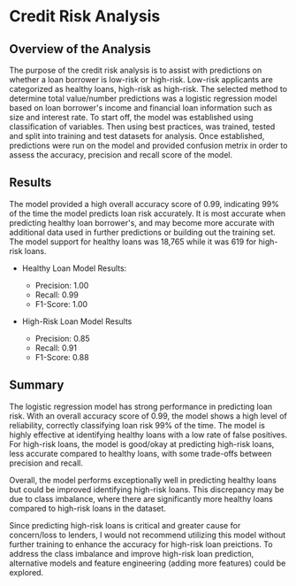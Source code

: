 # Credit Risk Analysis

## Overview of the Analysis
The purpose of the credit risk analysis is to assist with predictions on whether a loan borrower is low-risk or high-risk. Low-risk applicants are categorized as healthy loans, high-risk as high-risk. The selected method to determine total value/number predictions was a logistic regression model based on loan borrower's income and financial loan information such as size and interest rate. To start off, the model was established using classification of variables. Then using best practices, was trained, tested and split into training and test datasets for analysis. Once established, predictions were run on the model and provided confusion metrix in order to assess the accuracy, precision and recall score of the model.

## Results
The model provided a high overall accuracy score of 0.99, indicating 99% of the time the model predicts loan risk accurately. It is most accurate when predicting healthy loan borrower's, and may become more accurate with additional data used in further predictions or building out the training set. The model support for healthy loans was 18,765 while it was 619 for high-risk loans.

* Healthy Loan Model Results:
    * Precision: 1.00
    * Recall: 0.99
    * F1-Score: 1.00
 
* High-Risk Loan Model Results
    * Precision: 0.85
    * Recall: 0.91
    * F1-Score: 0.88
 
## Summary
The logistic regression model has strong performance in predicting loan risk. With an overall accuracy score of 0.99, the model shows a high level of reliability, correctly classifying loan risk 99% of the time. The model is highly effective at identifying healthy loans with a low rate of false positives. For high-risk loans, the model is good/okay at predicting high-risk loans, less accurate compared to healthy loans, with some trade-offs between precision and recall.

Overall, the model performs exceptionally well in predicting healthy loans but could be improved identifying high-risk loans. This discrepancy may be due to class imbalance, where there are significantly more healthy loans compared to high-risk loans in the dataset.

Since predicting high-risk loans is critical and greater cause for concern/loss to lenders, I would not recommend utilizing this model without further training to enhance the accuracy for high-risk loan preictions. To address the class imbalance and improve high-risk loan prediction, alternative models and feature engineering (adding more features) could be explored.




